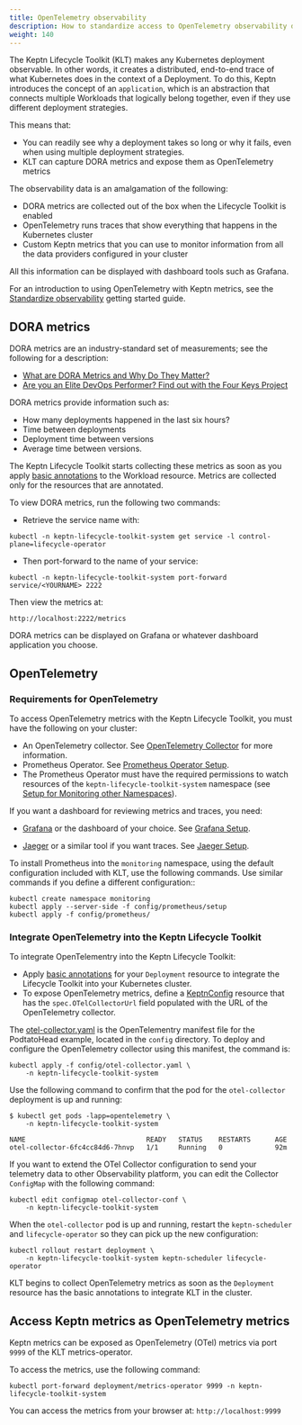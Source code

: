 ```yaml
---
title: OpenTelemetry observability
description: How to standardize access to OpenTelemetry observability data
weight: 140
---
```



The Keptn Lifecycle Toolkit (KLT) makes any Kubernetes deployment observable.
In other words, it creates a distributed, end-to-end trace
of what Kubernetes does in the context of a Deployment.
To do this,
Keptn introduces the concept of an `application`,
which is an abstraction that connects multiple
Workloads that logically belong together,
even if they use different deployment strategies.

This means that:

- You can readily see why a deployment takes so long
  or why it fails, even when using multiple deployment strategies.
- KLT can capture DORA metrics and expose them as OpenTelemetry metrics

The observability data is an amalgamation of the following:

- DORA metrics are collected out of the box
  when the Lifecycle Toolkit is enabled
- OpenTelemetry runs traces that show
  everything that happens in the Kubernetes cluster
- Custom Keptn metrics that you can use to monitor
  information from all the data providers configured in your cluster

All this information can be displayed with dashboard tools
such as Grafana.

For an introduction to using OpenTelemetry with Keptn metrics, see the
[Standardize observability](../intro-klt/usecase-observability.md)
getting started guide.

## DORA metrics

DORA metrics are an industry-standard set of measurements;
see the following for a description:

- [What are DORA Metrics and Why Do They Matter?](https://codeclimate.com/blog/dora-metrics)
- [Are you an Elite DevOps Performer?
   Find out with the Four Keys Project](https://cloud.google.com/blog/products/devops-sre/using-the-four-keys-to-measure-your-devops-performance)

DORA metrics provide information such as:

- How many deployments happened in the last six hours?
- Time between deployments
- Deployment time between versions
- Average time between versions.

The Keptn Lifecycle Toolkit starts collecting these metrics
as soon as you apply
[basic annotations](integrate/#basic-annotations)
to the Workload resource.
Metrics are collected only for the resources
that are annotated.

To view DORA metrics, run the following two commands:

- Retrieve the service name with:

```shell
kubectl -n keptn-lifecycle-toolkit-system get service -l control-plane=lifecycle-operator
```

- Then port-forward to the name of your service:

```shell
kubectl -n keptn-lifecycle-toolkit-system port-forward service/<YOURNAME> 2222
```

Then view the metrics at:

```shell
http://localhost:2222/metrics
```

DORA metrics can be displayed on Grafana
or whatever dashboard application you choose.

## OpenTelemetry

### Requirements for OpenTelemetry

To access OpenTelemetry metrics with the Keptn Lifecycle Toolkit,
you must have the following on your cluster:

- An OpenTelemetry collector.
  See
  [OpenTelemetry Collector](https://opentelemetry.io/docs/collector/)
  for more information.
- Prometheus Operator.
  See [Prometheus Operator Setup](https://github.com/prometheus-operator/kube-prometheus/blob/main/docs/customizing.md).
- The Prometheus Operator must have the required permissions
  to watch resources of the `keptn-lifecycle-toolkit-system` namespace (see
  [Setup for Monitoring other Namespaces](https://prometheus-operator.dev/docs/kube/monitoring-other-namespaces/)).

If you want a dashboard for reviewing metrics and traces,
you need:

- [Grafana](https://grafana.com/)
  or the dashboard of your choice.
   See
  [Grafana Setup](https://grafana.com/docs/grafana/latest/setup-grafana/).

- [Jaeger](https://jaegertracing.io)
  or a similar tool if you want traces.
   See
  [Jaeger Setup](https://github.com/jaegertracing/jaeger-operator#getting-started).

To install Prometheus into the `monitoring` namespace,
using the default configuration included with KLT,
use the following commands.
Use similar commands if you define a different configuration::

```shell
kubectl create namespace monitoring
kubectl apply --server-side -f config/prometheus/setup
kubectl apply -f config/prometheus/
```

### Integrate OpenTelemetry into the Keptn Lifecycle Toolkit

To integrate OpenTelementry into the Keptn Lifecycle Toolkit:

- Apply
  [basic annotations](../implementing/integrate/#basic-annotations)
  for your `Deployment` resource
  to integrate the Lifecycle Toolkit into your Kubernetes cluster.
- To expose OpenTelemetry metrics,
  define a [KeptnConfig](../yaml-crd-ref/config.md) resource
  that has the `spec.OTelCollectorUrl` field populated
  with the URL of the OpenTelemetry collector.

The
[otel-collector.yaml](https://github.com/keptn/lifecycle-toolkit/blob/main/examples/support/observability/config/otel-collector.yaml)
is the OpenTelementry manifest file for the PodtatoHead example,
located in the `config` directory.
To deploy and configure the OpenTelemetry collector
using this manifest, the command is:

```shell
kubectl apply -f config/otel-collector.yaml \
    -n keptn-lifecycle-toolkit-system
```

Use the following command to confirm that the pod
for the `otel-collector` deployment is up and running:

```shell
$ kubectl get pods -lapp=opentelemetry \
    -n keptn-lifecycle-toolkit-system

NAME                              READY   STATUS    RESTARTS      AGE
otel-collector-6fc4cc84d6-7hnvp   1/1     Running   0             92m
```

If you want to extend the OTel Collector configuration
to send your telemetry data to other Observability platform,
you can edit the Collector `ConfigMap` with the following command:

```shell
kubectl edit configmap otel-collector-conf \
    -n keptn-lifecycle-toolkit-system
```

When the `otel-collector` pod is up and running,
restart the `keptn-scheduler` and `lifecycle-operator`
so they can pick up the new configuration:

```shell
kubectl rollout restart deployment \
    -n keptn-lifecycle-toolkit-system keptn-scheduler lifecycle-operator
```

KLT begins to collect OpenTelemetry metrics
as soon as the `Deployment` resource
has the basic annotations to integrate KLT in the cluster.

## Access Keptn metrics as OpenTelemetry metrics

Keptn metrics can be exposed as OpenTelemetry (OTel) metrics
via port `9999` of the KLT metrics-operator.

To access the metrics, use the following command:

```shell
kubectl port-forward deployment/metrics-operator 9999 -n keptn-lifecycle-toolkit-system
```

You can access the metrics from your browser at: `http://localhost:9999`
